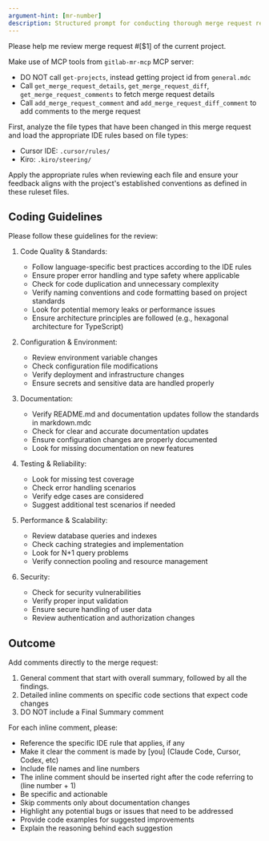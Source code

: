```yaml
---
argument-hint: [mr-number]
description: Structured prompt for conducting thorough merge request reviews with quality and security checks.
---
```


Please help me review merge request #[$1] of the current project.

Make use of MCP tools from `gitlab-mr-mcp` MCP server:
- DO NOT call `get-projects`, instead getting project id from `general.mdc` 
- Call `get_merge_request_details`, `get_merge_request_diff`, `get_merge_request_comments` to fetch merge request details
- Call `add_merge_request_comment` and `add_merge_request_diff_comment` to add comments to the merge request

First, analyze the file types that have been changed in this merge request and load the appropriate IDE rules based on file types:
- Cursor IDE: `.cursor/rules/`
- Kiro: `.kiro/steering/`

Apply the appropriate rules when reviewing each file and ensure your feedback aligns with the project's established conventions as defined in these ruleset files.

## Coding Guidelines
Please follow these guidelines for the review:

1. Code Quality & Standards:
   - Follow language-specific best practices according to the IDE rules
   - Ensure proper error handling and type safety where applicable
   - Check for code duplication and unnecessary complexity
   - Verify naming conventions and code formatting based on project standards
   - Look for potential memory leaks or performance issues
   - Ensure architecture principles are followed (e.g., hexagonal architecture for TypeScript)

2. Configuration & Environment:
   - Review environment variable changes
   - Check configuration file modifications
   - Verify deployment and infrastructure changes
   - Ensure secrets and sensitive data are handled properly

3. Documentation:
   - Verify README.md and documentation updates follow the standards in markdown.mdc
   - Check for clear and accurate documentation updates
   - Ensure configuration changes are properly documented
   - Look for missing documentation on new features

4. Testing & Reliability:
   - Look for missing test coverage
   - Check error handling scenarios
   - Verify edge cases are considered
   - Suggest additional test scenarios if needed

5. Performance & Scalability:
   - Review database queries and indexes
   - Check caching strategies and implementation
   - Look for N+1 query problems
   - Verify connection pooling and resource management

6. Security:
   - Check for security vulnerabilities
   - Verify proper input validation
   - Ensure secure handling of user data
   - Review authentication and authorization changes

## Outcome
Add comments directly to the merge request:
1. General comment that start with overall summary, followed by all the findings.
2. Detailed inline comments on specific code sections that expect code changes
3. DO NOT include a Final Summary comment

For each inline comment, please:
- Reference the specific IDE rule that applies, if any
- Make it clear the comment is made by [you] (Claude Code, Cursor, Codex, etc)
- Include file names and line numbers
- The inline comment should be inserted right after the code referring to (line number + 1)
- Be specific and actionable
- Skip comments only about documentation changes
- Highlight any potential bugs or issues that need to be addressed
- Provide code examples for suggested improvements
- Explain the reasoning behind each suggestion